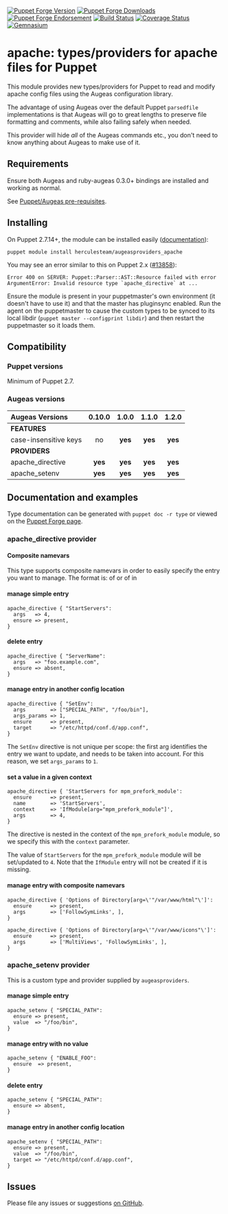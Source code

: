 [![Puppet Forge Version](http://img.shields.io/puppetforge/v/herculesteam/augeasproviders_apache.svg)](https://forge.puppetlabs.com/herculesteam/augeasproviders_apache)
[![Puppet Forge Downloads](http://img.shields.io/puppetforge/dt/herculesteam/augeasproviders_apache.svg)](https://forge.puppetlabs.com/herculesteam/augeasproviders_apache)
[![Puppet Forge Endorsement](https://img.shields.io/puppetforge/e/herculesteam/augeasproviders_apache.svg)](https://forge.puppetlabs.com/herculesteam/augeasproviders_apache)
[![Build Status](https://img.shields.io/travis/hercules-team/augeasproviders_apache/master.svg)](https://travis-ci.org/hercules-team/augeasproviders_apache)
[![Coverage Status](https://img.shields.io/coveralls/hercules-team/augeasproviders_apache.svg)](https://coveralls.io/r/hercules-team/augeasproviders_apache)
[![Gemnasium](https://img.shields.io/gemnasium/hercules-team/augeasproviders_apache.svg)](https://gemnasium.com/hercules-team/augeasproviders_apache)


# apache: types/providers for apache files for Puppet

This module provides new types/providers for Puppet to read and modify apache
config files using the Augeas configuration library.

The advantage of using Augeas over the default Puppet `parsedfile`
implementations is that Augeas will go to great lengths to preserve file
formatting and comments, while also failing safely when needed.

This provider will hide *all* of the Augeas commands etc., you don't need to
know anything about Augeas to make use of it.

## Requirements

Ensure both Augeas and ruby-augeas 0.3.0+ bindings are installed and working as
normal.

See [Puppet/Augeas pre-requisites](http://docs.puppetlabs.com/guides/augeas.html#pre-requisites).

## Installing

On Puppet 2.7.14+, the module can be installed easily ([documentation](http://docs.puppetlabs.com/puppet/latest/reference/modules_installing.html)):

    puppet module install herculesteam/augeasproviders_apache

You may see an error similar to this on Puppet 2.x ([#13858](http://projects.puppetlabs.com/issues/13858)):

    Error 400 on SERVER: Puppet::Parser::AST::Resource failed with error ArgumentError: Invalid resource type `apache_directive` at ...

Ensure the module is present in your puppetmaster's own environment (it doesn't
have to use it) and that the master has pluginsync enabled.  Run the agent on
the puppetmaster to cause the custom types to be synced to its local libdir
(`puppet master --configprint libdir`) and then restart the puppetmaster so it
loads them.

## Compatibility

### Puppet versions

Minimum of Puppet 2.7.

### Augeas versions

Augeas Versions           | 0.10.0  | 1.0.0   | 1.1.0   | 1.2.0   |
:-------------------------|:-------:|:-------:|:-------:|:-------:|
**FEATURES**              |
case-insensitive keys     | no      | **yes** | **yes** | **yes** |
**PROVIDERS**             |
apache\_directive         | **yes** | **yes** | **yes** | **yes** |
apache\_setenv            | **yes** | **yes** | **yes** | **yes** |

## Documentation and examples

Type documentation can be generated with `puppet doc -r type` or viewed on the
[Puppet Forge page](http://forge.puppetlabs.com/herculesteam/augeasproviders_apache).

### apache_directive provider

#### Composite namevars
This type supports composite namevars in order to easily specify the entry you want to manage.  The format is:
    <directive> of <context>
or
    <directive> of <context> in <filename>

#### manage simple entry

    apache_directive { "StartServers":
      args   => 4,
      ensure => present,
    }

#### delete entry

    apache_directive { "ServerName":
      args   => "foo.example.com",
      ensure => absent,
    }

#### manage entry in another config location

    apache_directive { "SetEnv":
      args        => ["SPECIAL_PATH", "/foo/bin"],
      args_params => 1,
      ensure      => present,
      target      => "/etc/httpd/conf.d/app.conf",
    }

The `SetEnv` directive is not unique per scope: the first arg identifies the entry we want to update, and needs to be taken into account. For this reason, we set `args_params` to `1`.


#### set a value in a given context

    apache_directive { 'StartServers for mpm_prefork_module':
      ensure      => present,
      name        => 'StartServers',
      context     => 'IfModule[arg="mpm_prefork_module"]',
      args        => 4,
    }


The directive is nested in the context of the `mpm_prefork_module` module, so we specify this with the `context` parameter.

The value of `StartServers` for the `mpm_prefork_module` module will be set/updated to `4`. Note that the `IfModule` entry will not be created if it is missing.

#### manage entry with composite namevars
    apache_directive { 'Options of Directory[arg=\'"/var/www/html"\']':
      ensure      => present,
      args        => ['FollowSymLinks', ],
    }

    apache_directive { 'Options of Directory[arg=\'"/var/www/icons"\']':
      ensure      => present,
      args        => ['MultiViews', 'FollowSymLinks', ],
    }


### apache_setenv provider

This is a custom type and provider supplied by `augeasproviders`.

#### manage simple entry

    apache_setenv { "SPECIAL_PATH":
      ensure => present,
      value  => "/foo/bin",
    }

#### manage entry with no value

    apache_setenv { "ENABLE_FOO":
      ensure  => present,
    }

#### delete entry

    apache_setenv { "SPECIAL_PATH":
      ensure => absent,
    }

#### manage entry in another config location

    apache_setenv { "SPECIAL_PATH":
      ensure => present,
      value  => "/foo/bin",
      target => "/etc/httpd/conf.d/app.conf",
    }


## Issues

Please file any issues or suggestions [on GitHub](https://github.com/hercules-team/augeasproviders_apache/issues).
